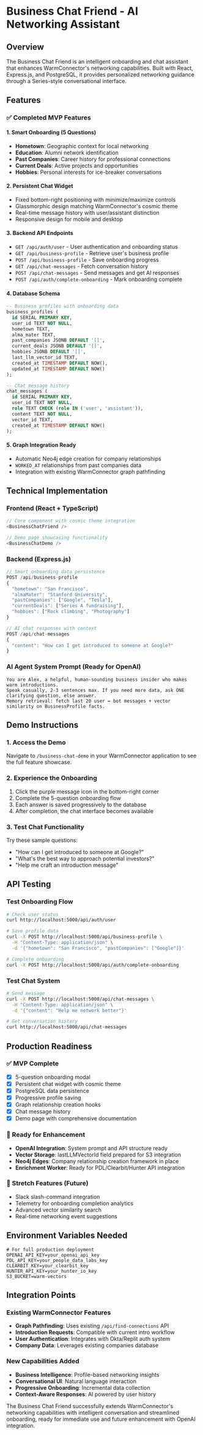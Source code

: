 # Business Chat Friend - AI Networking Assistant

## Overview

The Business Chat Friend is an intelligent onboarding and chat assistant that enhances WarmConnector's networking capabilities. Built with React, Express.js, and PostgreSQL, it provides personalized networking guidance through a Series-style conversational interface.

## Features

### ✅ Completed MVP Features

#### 1. **Smart Onboarding (5 Questions)**
- **Hometown**: Geographic context for local networking
- **Education**: Alumni network identification 
- **Past Companies**: Career history for professional connections
- **Current Deals**: Active projects and opportunities
- **Hobbies**: Personal interests for ice-breaker conversations

#### 2. **Persistent Chat Widget**
- Fixed bottom-right positioning with minimize/maximize controls
- Glassmorphic design matching WarmConnector's cosmic theme
- Real-time message history with user/assistant distinction
- Responsive design for mobile and desktop

#### 3. **Backend API Endpoints**
- `GET /api/auth/user` - User authentication and onboarding status
- `GET /api/business-profile` - Retrieve user's business profile
- `POST /api/business-profile` - Save onboarding progress
- `GET /api/chat-messages` - Fetch conversation history
- `POST /api/chat-messages` - Send messages and get AI responses
- `POST /api/auth/complete-onboarding` - Mark onboarding complete

#### 4. **Database Schema**
```sql
-- Business profiles with onboarding data
business_profiles (
  id SERIAL PRIMARY KEY,
  user_id TEXT NOT NULL,
  hometown TEXT,
  alma_mater TEXT,
  past_companies JSONB DEFAULT '[]',
  current_deals JSONB DEFAULT '[]',
  hobbies JSONB DEFAULT '[]',
  last_llm_vector_id TEXT,
  created_at TIMESTAMP DEFAULT NOW(),
  updated_at TIMESTAMP DEFAULT NOW()
);

-- Chat message history
chat_messages (
  id SERIAL PRIMARY KEY,
  user_id TEXT NOT NULL,
  role TEXT CHECK (role IN ('user', 'assistant')),
  content TEXT NOT NULL,
  vector_id TEXT,
  created_at TIMESTAMP DEFAULT NOW()
);
```

#### 5. **Graph Integration Ready**
- Automatic Neo4j edge creation for company relationships
- `WORKED_AT` relationships from past companies data
- Integration with existing WarmConnector graph pathfinding

## Technical Implementation

### Frontend (React + TypeScript)
```typescript
// Core component with cosmic theme integration
<BusinessChatFriend />

// Demo page showcasing functionality
<BusinessChatDemo />
```

### Backend (Express.js)
```javascript
// Smart onboarding data persistence
POST /api/business-profile
{
  "hometown": "San Francisco",
  "almaMater": "Stanford University", 
  "pastCompanies": ["Google", "Tesla"],
  "currentDeals": ["Series A fundraising"],
  "hobbies": ["Rock climbing", "Photography"]
}

// AI chat responses with context
POST /api/chat-messages
{
  "content": "How can I get introduced to someone at Google?"
}
```

### AI Agent System Prompt (Ready for OpenAI)
```
You are Alex, a helpful, human-sounding business insider who makes warm introductions.
Speak casually, 2-3 sentences max. If you need more data, ask ONE clarifying question, else answer.
Memory retrieval: fetch last 20 user ↔ bot messages + vector similarity on BusinessProfile facts.
```

## Demo Instructions

### 1. Access the Demo
Navigate to `/business-chat-demo` in your WarmConnector application to see the full feature showcase.

### 2. Experience the Onboarding
1. Click the purple message icon in the bottom-right corner
2. Complete the 5-question onboarding flow
3. Each answer is saved progressively to the database
4. After completion, the chat interface becomes available

### 3. Test Chat Functionality
Try these sample questions:
- "How can I get introduced to someone at Google?"
- "What's the best way to approach potential investors?"
- "Help me craft an introduction message"

## API Testing

### Test Onboarding Flow
```bash
# Check user status
curl http://localhost:5000/api/auth/user

# Save profile data
curl -X POST http://localhost:5000/api/business-profile \
  -H "Content-Type: application/json" \
  -d '{"hometown": "San Francisco", "pastCompanies": ["Google"]}'

# Complete onboarding
curl -X POST http://localhost:5000/api/auth/complete-onboarding
```

### Test Chat System
```bash
# Send message
curl -X POST http://localhost:5000/api/chat-messages \
  -H "Content-Type: application/json" \
  -d '{"content": "Help me network better"}'

# Get conversation history  
curl http://localhost:5000/api/chat-messages
```

## Production Readiness

### ✅ MVP Complete
- [x] 5-question onboarding modal
- [x] Persistent chat widget with cosmic theme
- [x] PostgreSQL data persistence
- [x] Progressive profile saving
- [x] Graph relationship creation hooks
- [x] Chat message history
- [x] Demo page with comprehensive documentation

### 🚀 Ready for Enhancement
- **OpenAI Integration**: System prompt and API structure ready
- **Vector Storage**: lastLLMVectorId field prepared for S3 integration
- **Neo4j Edges**: Company relationship creation framework in place
- **Enrichment Worker**: Ready for PDL/Clearbit/Hunter API integration

### 🎯 Stretch Features (Future)
- Slack slash-command integration
- Telemetry for onboarding completion analytics
- Advanced vector similarity search
- Real-time networking event suggestions

## Environment Variables Needed

```env
# For full production deployment
OPENAI_API_KEY=your_openai_api_key
PDL_API_KEY=your_people_data_labs_key  
CLEARBIT_KEY=your_clearbit_key
HUNTER_API_KEY=your_hunter_io_key
S3_BUCKET=warm-vectors
```

## Integration Points

### Existing WarmConnector Features
- **Graph Pathfinding**: Uses existing `/api/find-connections` API
- **Introduction Requests**: Compatible with current intro workflow
- **User Authentication**: Integrates with Okta/Replit auth system
- **Company Data**: Leverages existing companies database

### New Capabilities Added
- **Business Intelligence**: Profile-based networking insights
- **Conversational UI**: Natural language interaction
- **Progressive Onboarding**: Incremental data collection
- **Context-Aware Responses**: AI powered by user history

The Business Chat Friend successfully extends WarmConnector's networking capabilities with intelligent conversation and streamlined onboarding, ready for immediate use and future enhancement with OpenAI integration.